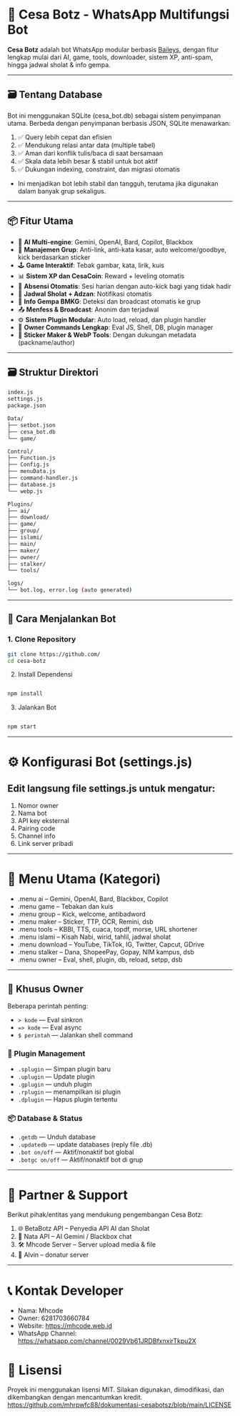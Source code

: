 # 💐 Cesa Botz - WhatsApp Multifungsi Bot

**Cesa Botz** adalah bot WhatsApp modular berbasis [Baileys](https://github.com/WhiskeySockets/Baileys), dengan fitur lengkap mulai dari AI, game, tools, downloader, sistem XP, anti-spam, hingga jadwal sholat & info gempa.

---

## 🗃️ Tentang Database
Bot ini menggunakan SQLite (cesa_bot.db) sebagai sistem penyimpanan utama.
Berbeda dengan penyimpanan berbasis JSON, SQLite menawarkan:

1. ✅ Query lebih cepat dan efisien
2. ✅ Mendukung relasi antar data (multiple tabel)
3. ✅ Aman dari konflik tulis/baca di saat bersamaan
4. ✅ Skala data lebih besar & stabil untuk bot aktif
5. ✅ Dukungan indexing, constraint, dan migrasi otomatis
- Ini menjadikan bot lebih stabil dan tangguh, terutama jika digunakan dalam banyak grup sekaligus.
---
## 📦 Fitur Utama

- 🤖 **AI Multi-engine**: Gemini, OpenAI, Bard, Copilot, Blackbox  
- 👥 **Manajemen Grup**: Anti-link, anti-kata kasar, auto welcome/goodbye, kick berdasarkan sticker  
- 🕹️ **Game Interaktif**: Tebak gambar, kata, lirik, kuis  
- 📊 **Sistem XP dan CesaCoin**: Reward + leveling otomatis  
- 📆 **Absensi Otomatis**: Sesi harian dengan auto-kick bagi yang tidak hadir  
- 🕌 **Jadwal Sholat + Adzan**: Notifikasi otomatis  
- 🚨 **Info Gempa BMKG**: Deteksi dan broadcast otomatis ke grup  
- 📤 **Menfess & Broadcast**: Anonim dan terjadwal  
- ⚙️ **Sistem Plugin Modular**: Auto load, reload, dan plugin handler  
- 🔐 **Owner Commands Lengkap**: Eval JS, Shell, DB, plugin manager  
- 🎨 **Sticker Maker & WebP Tools**: Dengan dukungan metadata (packname/author)  

---

## 🗃️ Struktur Direktori
```bash
index.js
settings.js
package.json

Data/
├── setbot.json
├── cesa_bot.db
└── game/

Control/
├── Function.js
├── Config.js
├── menuData.js
├── command-handler.js
├── database.js
└── webp.js

Plugins/
├── ai/
├── download/
├── game/
├── group/
├── islami/
├── main/
├── maker/
├── owner/
├── stalker/
└── tools/

logs/
└── bot.log, error.log (auto generated)
```

---

## 🚀 Cara Menjalankan Bot

### 1. Clone Repository
```bash
git clone https://github.com/
cd cesa-botz
```
2. Install Dependensi
```bash

npm install
```
3. Jalankan Bot
```bash

npm start
```

---
# ⚙️ Konfigurasi Bot (settings.js)

## Edit langsung file settings.js untuk mengatur:

1. Nomor owner
2. Nama bot
3. API key eksternal
4. Pairing code
5. Channel info
6. Link server pribadi
---
# 📑 Menu Utama (Kategori)
- .menu ai – Gemini, OpenAI, Bard, Blackbox, Copilot
- .menu game – Tebakan dan kuis
- .menu group – Kick, welcome, antibadword
- .menu maker – Sticker, TTP, OCR, Remini, dsb
- .menu tools – KBBI, TTS, cuaca, topdf, morse, URL shortener
- .menu islami – Kisah Nabi, wirid, tahlil, jadwal sholat
- .menu download – YouTube, TikTok, IG, Twitter, Capcut, GDrive
- .menu stalker – Dana, ShopeePay, Gopay, NIM kampus, dsb
- .menu owner – Eval, shell, plugin, db, reload, setpp, dsb
---
## 🔐 Khusus Owner

Beberapa perintah penting:

- `> kode` — Eval sinkron  
- `=> kode` — Eval async  
- `$ perintah` — Jalankan shell command  

### 🔌 Plugin Management
- `.splugin` — Simpan plugin baru  
- `.uplugin` — Update plugin  
- `.gplugin` — unduh plugin  
- `.rplugin` — menampilkan isi plugin  
- `.dplugin` — Hapus plugin tertentu  

### 📦 Database & Status
- `.getdb` — Unduh database  
- `.updatedb` — update databases (reply file .db)  
- `.bot on/off` — Aktif/nonaktif bot global  
- `.botgc on/off` — Aktif/nonaktif bot di grup  


---
# 🤝 Partner & Support
Berikut pihak/entitas yang mendukung pengembangan Cesa Botz:
1. 🌐 BetaBotz API – Penyedia API AI dan Sholat
2. 🤖 Nata API – AI Gemini / Blackbox chat
3. 🛠️ Mhcode Server – Server upload media & file
4. 👨 Alvin – donatur server

---
# 📞 Kontak Developer
- Nama: Mhcode
- Owner: 6281703660784
- Website: https://mhcode.web.id
- WhatsApp Channel: https://whatsapp.com/channel/0029Vb61JRDBfxnxirTkpu2X
# 📄 Lisensi
Proyek ini menggunakan lisensi MIT. Silakan digunakan, dimodifikasi, dan dikembangkan dengan mencantumkan kredit.
https://github.com/mhrpwfc88/dokumentasi-cesabotsz/blob/main/LICENSE

